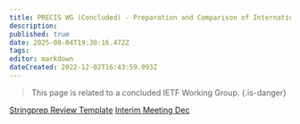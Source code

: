```yaml
---
title: PRECIS WG (Concluded) - Preparation and Comparison of Internationalized Strings
description: 
published: true
date: 2025-08-04T19:30:16.472Z
tags: 
editor: markdown
dateCreated: 2022-12-02T16:43:59.993Z
---
```


> This page is related to a concluded IETF Working Group.
{.is-danger}

[Stringprep Review Template](StringprepReviewTemplate)
[Interim Meeting Dec](InterimMeetingDec)